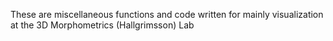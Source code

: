 These are miscellaneous functions and code written for mainly visualization at the 3D Morphometrics (Hallgrimsson) Lab
